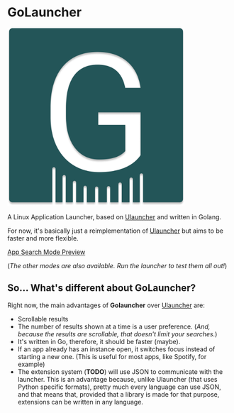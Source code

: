 # GoLauncher
<img src="/images/logo.png" alt="Logo" width="400" />

A Linux Application Launcher, based on [Ulauncher](https://ulauncher.io/) and written in Golang.

For now, it's basically just a reimplementation of [Ulauncher](https://ulauncher.io/) but aims to be faster and more flexible.

[App Search Mode Preview](https://streamable.com/umzzp)

(*The other modes are also available. Run the launcher to test them all out!*)

## So... What's different about GoLauncher?
Right now, the main advantages of **Golauncher** over [Ulauncher](https://ulauncher.io/) are:
* Scrollable results
* The number of results shown at a time is a user preference. (*And, because the results are scrollable, that doesn't limit your searches.*)
* It's written in Go, therefore, it should be faster (maybe).
* If an app already has an instance open, it switches focus instead of starting a new one. (This is useful for most apps, like Spotify, for example)
* The extension system (**TODO**) will use JSON to communicate with the launcher. This is an advantage because, 
unlike Ulauncher (that uses Python specific formats), pretty much every language can use JSON, and that means that,
provided that a library is made for that purpose, extensions can be written in any language.
